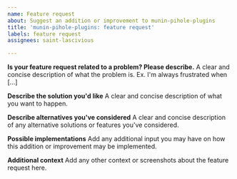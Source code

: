 ```yaml
---
name: Feature request
about: Suggest an addition or improvement to munin-pihole-plugins
title: 'munin-pihole-plugins: feature request'
labels: feature request
assignees: saint-lascivious

---
```


**Is your feature request related to a problem? Please describe.**
A clear and concise description of what the problem is. Ex. I'm always frustrated when [...]

**Describe the solution you'd like**
A clear and concise description of what you want to happen.

**Describe alternatives you've considered**
A clear and concise description of any alternative solutions or features you've considered.

**Possible implementations**
Add any additional input you may have on how this addition or improvement may be implemented.

**Additional context**
Add any other context or screenshots about the feature request here.
